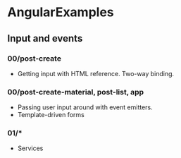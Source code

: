 # AngularExamples

## Input and events

### 00/post-create
- Getting input with HTML reference. Two-way binding.

### 00/post-create-material, post-list, app
- Passing user input around with event emitters.
- Template-driven forms

### 01/*
- Services
